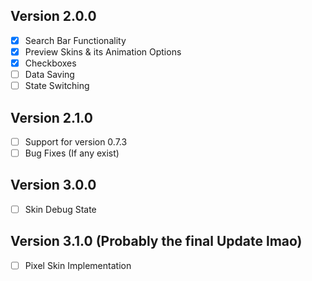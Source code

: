 ## Version 2.0.0
- [x] Search Bar Functionality
- [x] Preview Skins & its Animation Options
- [x] Checkboxes
- [ ] Data Saving
- [ ] State Switching

## Version 2.1.0
- [ ] Support for version 0.7.3
- [ ] Bug Fixes (If any exist)

## Version 3.0.0
- [ ] Skin Debug State

## Version 3.1.0 (Probably the final Update lmao)
- [ ] Pixel Skin Implementation